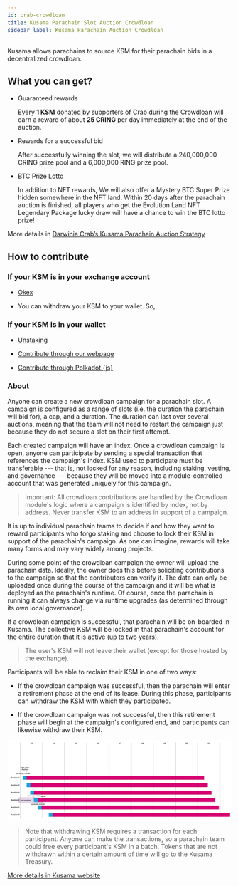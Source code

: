 ```yaml
---
id: crab-crowdloan
title: Kusama Parachain Slot Auction Crowdloan
sidebar_label: Kusama Parachain Auction Crowdloan
---
```


Kusama allows parachains to source KSM for their parachain bids in a decentralized crowdloan.

## What you can get?

* Guaranteed rewards

  Every **1 KSM** donated by supporters of Crab during the Crowdloan will earn a reward of about **25 CRING** per day immediately at the end of the auction.

* Rewards for a successful bid

  After successfully winning the slot, we will distribute a 240,000,000 CRING prize pool and a 6,000,000 RING prize pool.

* BTC Prize Lotto

  In addition to NFT rewards, We will also offer a Mystery BTC Super Prize hidden somewhere in the NFT land. Within 20 days after the parachain auction is finished, all players who get the Evolution Land NFT Legendary Package lucky draw will have a chance to win the BTC lotto prize!

More details in [Darwinia Crab’s Kusama Parachain Auction Strategy](https://darwinianetwork.medium.com/darwinia-crabs-kusama-parachain-auction-strategy-3f37cbfdfe4)

## How to contribute

### If your KSM is in your exchange account

* [Okex](./crab-crowdloan-okex.md)

* You can withdraw your KSM to your wallet. So, 

### If your KSM is in your wallet

* [Unstaking](./crab-crowdloan-howto-unstaking.md)

* [Contribute through our webpage](https://crab.network/plo)

* [Contribute through Polkadot.{js}](./crab-crowdloan-howto-polkadotjs.md)

### About

Anyone can create a new crowdloan campaign for a parachain slot. A campaign is configured as a range of slots (i.e. the duration the parachain will bid for), a cap, and a duration. The duration can last over several auctions, meaning that the team will not need to restart the campaign just because they do not secure a slot on their first attempt.

Each created campaign will have an index. Once a crowdloan campaign is open, anyone can participate by sending a special transaction that references the campaign's index. KSM used to participate must be transferable --- that is, not locked for any reason, including staking, vesting, and governance --- because they will be moved into a module-controlled account that was generated uniquely for this campaign.

> Important: All crowdloan contributions are handled by the Crowdloan module's logic where a campaign is identified by index, not by address. Never transfer KSM to an address in support of a campaign.

It is up to individual parachain teams to decide if and how they want to reward participants who forgo staking and choose to lock their KSM in support of the parachain's campaign. As one can imagine, rewards will take many forms and may vary widely among projects.

During some point of the crowdloan campaign the owner will upload the parachain data. Ideally, the owner does this before soliciting contributions to the campaign so that the contributors can verify it. The data can only be uploaded once during the course of the campaign and it will be what is deployed as the parachain's runtime. Of course, once the parachain is running it can always change via runtime upgrades (as determined through its own local governance).

If a crowdloan campaign is successful, that parachain will be on-boarded in Kusama. The collective KSM will be locked in that parachain's account for the entire duration that it is active (up to two years).

> The user's KSM will not leave their wallet (except for those hosted by the exchange). 

Participants will be able to reclaim their KSM in one of two ways:

- If the crowdloan campaign was successful, then the parachain will enter a retirement phase at the end of its lease. During this phase, participants can withdraw the KSM with which they participated.

- If the crowdloan campaign was not successful, then this retirement phase will begin at the campaign's configured end, and participants can likewise withdraw their KSM.

![crowdloan.png](./assets/crowdloan/crowdloan.png)

> Note that withdrawing KSM requires a transaction for each participant. Anyone can make the transactions, so a parachain team could free every participant's KSM in a batch. Tokens that are not withdrawn within a certain amount of time will go to the Kusama Treasury.

[More details in Kusama website](https://kusama.network/auctions)